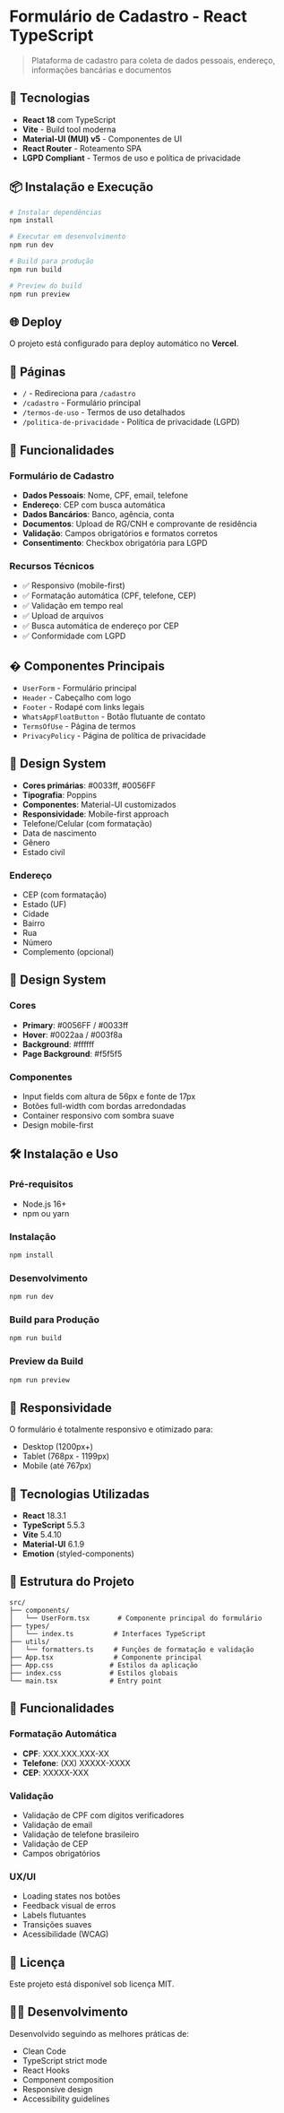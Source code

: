 # Formulário de Cadastro - React TypeScript

> Plataforma de cadastro para coleta de dados pessoais, endereço, informações bancárias e documentos

## 🚀 Tecnologias

- **React 18** com TypeScript
- **Vite** - Build tool moderna
- **Material-UI (MUI) v5** - Componentes de UI
- **React Router** - Roteamento SPA
- **LGPD Compliant** - Termos de uso e política de privacidade

## 📦 Instalação e Execução

```bash
# Instalar dependências
npm install

# Executar em desenvolvimento
npm run dev

# Build para produção
npm run build

# Preview do build
npm run preview
```

## 🌐 Deploy

O projeto está configurado para deploy automático no **Vercel**.

## 📄 Páginas

- `/` - Redireciona para `/cadastro`
- `/cadastro` - Formulário principal
- `/termos-de-uso` - Termos de uso detalhados
- `/politica-de-privacidade` - Política de privacidade (LGPD)

## 💼 Funcionalidades

### Formulário de Cadastro
- **Dados Pessoais**: Nome, CPF, email, telefone
- **Endereço**: CEP com busca automática
- **Dados Bancários**: Banco, agência, conta
- **Documentos**: Upload de RG/CNH e comprovante de residência
- **Validação**: Campos obrigatórios e formatos corretos
- **Consentimento**: Checkbox obrigatória para LGPD

### Recursos Técnicos
- ✅ Responsivo (mobile-first)
- ✅ Formatação automática (CPF, telefone, CEP)
- ✅ Validação em tempo real
- ✅ Upload de arquivos
- ✅ Busca automática de endereço por CEP
- ✅ Conformidade com LGPD

## � Componentes Principais

- `UserForm` - Formulário principal
- `Header` - Cabeçalho com logo
- `Footer` - Rodapé com links legais
- `WhatsAppFloatButton` - Botão flutuante de contato
- `TermsOfUse` - Página de termos
- `PrivacyPolicy` - Página de política de privacidade

## 🎨 Design System

- **Cores primárias**: #0033ff, #0056FF
- **Tipografia**: Poppins
- **Componentes**: Material-UI customizados
- **Responsividade**: Mobile-first approach
- Telefone/Celular (com formatação)
- Data de nascimento
- Gênero
- Estado civil

### Endereço
- CEP (com formatação)
- Estado (UF)
- Cidade
- Bairro
- Rua
- Número
- Complemento (opcional)

## 🎨 Design System

### Cores
- **Primary**: #0056FF / #0033ff
- **Hover**: #0022aa / #003f8a
- **Background**: #ffffff
- **Page Background**: #f5f5f5

### Componentes
- Input fields com altura de 56px e fonte de 17px
- Botões full-width com bordas arredondadas
- Container responsivo com sombra suave
- Design mobile-first

## 🛠️ Instalação e Uso

### Pré-requisitos
- Node.js 16+ 
- npm ou yarn

### Instalação
```bash
npm install
```

### Desenvolvimento
```bash
npm run dev
```

### Build para Produção
```bash
npm run build
```

### Preview da Build
```bash
npm run preview
```

## 📱 Responsividade

O formulário é totalmente responsivo e otimizado para:
- Desktop (1200px+)
- Tablet (768px - 1199px)
- Mobile (até 767px)

## 🔧 Tecnologias Utilizadas

- **React** 18.3.1
- **TypeScript** 5.5.3
- **Vite** 5.4.10
- **Material-UI** 6.1.9
- **Emotion** (styled-components)

## 📂 Estrutura do Projeto

```
src/
├── components/
│   └── UserForm.tsx       # Componente principal do formulário
├── types/
│   └── index.ts          # Interfaces TypeScript
├── utils/
│   └── formatters.ts     # Funções de formatação e validação
├── App.tsx               # Componente principal
├── App.css              # Estilos da aplicação
├── index.css            # Estilos globais
└── main.tsx             # Entry point
```

## 🎯 Funcionalidades

### Formatação Automática
- **CPF**: XXX.XXX.XXX-XX
- **Telefone**: (XX) XXXXX-XXXX
- **CEP**: XXXXX-XXX

### Validação
- Validação de CPF com dígitos verificadores
- Validação de email
- Validação de telefone brasileiro
- Validação de CEP
- Campos obrigatórios

### UX/UI
- Loading states nos botões
- Feedback visual de erros
- Labels flutuantes
- Transições suaves
- Acessibilidade (WCAG)

## 📄 Licença

Este projeto está disponível sob licença MIT.

## 👨‍💻 Desenvolvimento

Desenvolvido seguindo as melhores práticas de:
- Clean Code
- TypeScript strict mode
- React Hooks
- Component composition
- Responsive design
- Accessibility guidelines
